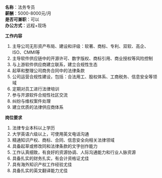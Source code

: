 **名称**：法务专员  
**薪酬**：5000-8000元/月  
**是否可兼职**：可以  
**办公方式**：远程+现场

**工作内容**

1. 主导公司无形资产布局、建设和评级：软著、商标、专利、双软、高企、ISO、CMMI等
2. 主导软件供应链中的开源许可、数字版权、商标引用、商业授权等风险控制
3. 与上游软件供应商建立联系，建立合规性生态
4. 起草和整理公司商务合同中的法律条款
5. 公司运营合规性建设，包括：合法用工、股权体系、工商税务、信息安全等领域
6. 定期对员工进行法律培训
7. 参与开源软件合规性社区交流
8. 纠纷与维权案件处理
9. 建立优质的法律供应商体系


**岗位要求**

1. 法律专业本科以上学历
2. 大学英语六级以上，可使用英文电话沟通
3. 精通知识产权、商标、合同、信息安全向相关法律领域
4. 具备起草或修改同和法律条款的文字创作能力
5. 工作认真细致，有良好的资源协调、人际沟通能力和行业人脉资源
6. 具备扎实的财务扎实，有会计资格证尤佳
7. 具有海外知识产权工作经验尤佳
8. 具备扎实的英文翻译能力尤佳